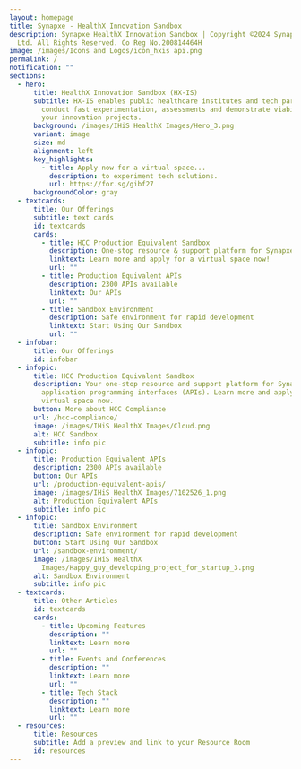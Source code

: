 ```yaml
---
layout: homepage
title: Synapxe - HealthX Innovation Sandbox
description: Synapxe HealthX Innovation Sandbox | Copyright ©2024 Synapxe Pte
  Ltd. All Rights Reserved. Co Reg No.200814464H
image: /images/Icons and Logos/icon_hxis api.png
permalink: /
notification: ""
sections:
  - hero:
      title: HealthX Innovation Sandbox (HX-IS)
      subtitle: HX-IS enables public healthcare institutes and tech partners to
        conduct fast experimentation, assessments and demonstrate viability of
        your innovation projects.
      background: /images/IHiS HealthX Images/Hero_3.png
      variant: image
      size: md
      alignment: left
      key_highlights:
        - title: Apply now for a virtual space...
          description: to experiment tech solutions.
          url: https://for.sg/gibf27
      backgroundColor: gray
  - textcards:
      title: Our Offerings
      subtitle: text cards
      id: textcards
      cards:
        - title: HCC Production Equivalent Sandbox
          description: One-stop resource & support platform for Synapxe managed APIs.
          linktext: Learn more and apply for a virtual space now!
          url: ""
        - title: Production Equivalent APIs
          description: 2300 APIs available
          linktext: Our APIs
          url: ""
        - title: Sandbox Environment
          description: Safe environment for rapid development
          linktext: Start Using Our Sandbox
          url: ""
  - infobar:
      title: Our Offerings
      id: infobar
  - infopic:
      title: HCC Production Equivalent Sandbox
      description: Your one-stop resource and support platform for Synapxe managed
        application programming interfaces (APIs). Learn more and apply for a
        virtual space now.
      button: More about HCC Compliance
      url: /hcc-compliance/
      image: /images/IHiS HealthX Images/Cloud.png
      alt: HCC Sandbox
      subtitle: info pic
  - infopic:
      title: Production Equivalent APIs
      description: 2300 APIs available
      button: Our APIs
      url: /production-equivalent-apis/
      image: /images/IHiS HealthX Images/7102526_1.png
      alt: Production Equivalent APIs
      subtitle: info pic
  - infopic:
      title: Sandbox Environment
      description: Safe environment for rapid development
      button: Start Using Our Sandbox
      url: /sandbox-environment/
      image: /images/IHiS HealthX
        Images/Happy_guy_developing_project_for_startup_3.png
      alt: Sandbox Environment
      subtitle: info pic
  - textcards:
      title: Other Articles
      id: textcards
      cards:
        - title: Upcoming Features
          description: ""
          linktext: Learn more
          url: ""
        - title: Events and Conferences
          description: ""
          linktext: Learn more
          url: ""
        - title: Tech Stack
          description: ""
          linktext: Learn more
          url: ""
  - resources:
      title: Resources
      subtitle: Add a preview and link to your Resource Room
      id: resources
---
```

